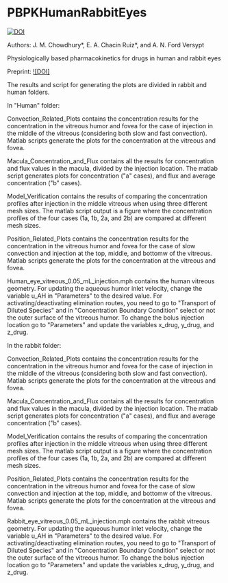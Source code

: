 # PBPKHumanRabbitEyes
[![DOI](https://zenodo.org/badge/125926100.svg)](https://zenodo.org/doi/10.5281/zenodo.1226604)


Authors: J. M. Chowdhury*, E. A. Chacin Ruiz*, and A. N. Ford Versypt

Physiologically based pharmacokinetics for drugs in human and rabbit eyes

Preprint: [![DOI]](https://www.biorxiv.org/content/10.1101/2023.05.05.539491v3)

The results and script for generating the plots are divided in rabbit and human folders.

In "Human" folder:

Convection_Related_Plots contains the concentration results for the concentration in the vitreous humor and fovea for the case of injection in the middle of the vitreous (considering both slow and fast convection). Matlab scripts generate the plots for the concentration at the vitreous and fovea.

Macula_Concentration_and_Flux contains all the results for concentration and flux values in the macula, divided by the injection location. The matlab script generates plots for concentration ("a" cases), and flux and average concentration ("b" cases).

Model_Verification contains the results of comparing the concentration profiles after injection in the middle vitreous when using three different mesh sizes. The matlab script output is a figure where the concentration profiles of the four cases (1a, 1b, 2a, and 2b) are compared at different mesh sizes.  

Position_Related_Plots contains the concentration results for the concentration in the vitreous humor and fovea for the case of slow convection and injection at the top, middle, and bottomw of the vitreous. Matlab scripts generate the plots for the concentration at the vitreous and fovea.

Human_eye_vitreous_0.05_mL_injection.mph contains the human vitreous geometry. For updating the aqueous humor inlet velocity, change the variable u_AH in "Parameters" to the desired value. For activating/deactivating elimination routes, you need to go to "Transport of Diluted Species" and in "Concentration Boundary Condition" select or not the outer surface of the vitreous humor. To change the bolus injection location go to "Parameters" and update the variables x_drug, y_drug, and z_drug.

In the rabbit folder:

Convection_Related_Plots contains the concentration results for the concentration in the vitreous humor and fovea for the case of injection in the middle of the vitreous (considering both slow and fast convection). Matlab scripts generate the plots for the concentration at the vitreous and fovea.

Macula_Concentration_and_Flux contains all the results for concentration and flux values in the macula, divided by the injection location. The matlab script generates plots for concentration ("a" cases), and flux and average concentration ("b" cases).

Model_Verification contains the results of comparing the concentration profiles after injection in the middle vitreous when using three different mesh sizes. The matlab script output is a figure where the concentration profiles of the four cases (1a, 1b, 2a, and 2b) are compared at different mesh sizes.  

Position_Related_Plots contains the concentration results for the concentration in the vitreous humor and fovea for the case of slow convection and injection at the top, middle, and bottomw of the vitreous. Matlab scripts generate the plots for the concentration at the vitreous and fovea.

Rabbit_eye_vitreous_0.05_mL_injection.mph contains the rabbit vitreous geometry. For updating the aqueous humor inlet velocity, change the variable u_AH in "Parameters" to the desired value. For activating/deactivating elimination routes, you need to go to "Transport of Diluted Species" and in "Concentration Boundary Condition" select or not the outer surface of the vitreous humor. To change the bolus injection location go to "Parameters" and update the variables x_drug, y_drug, and z_drug.
